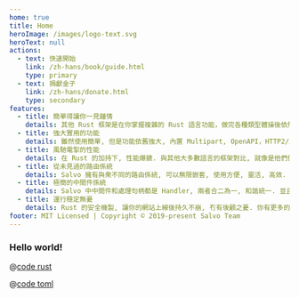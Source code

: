 ```yaml
---
home: true
title: Home
heroImage: /images/logo-text.svg
heroText: null
actions:
  - text: 快速開始
    link: /zh-hans/book/guide.html
    type: primary
  - text: 捐獻金子
    link: /zh-hans/donate.html
    type: secondary
features:
  - title: 簡單得讓你一見鍾情
    details: 其他 Rust 框架是在你掌握複雜的 Rust 語言功能，做完各種類型體操後依然“百思不得騎姐”， 而 Salvo 卻善解人意，不管是新手還是老司機都可以輕鬆“破門而入，生兒育女”. 
  - title: 強大實用的功能
    details: 雖然使用簡單, 但是功能依舊強大, 內置 Multipart, OpenAPI，HTTP2/3, LetsEncrypt, 靈活的數據解析...等等實用功能.
  - title: 風馳電掣的性能
    details: 在 Rust 的加持下, 性能爆錶. 與其他大多數語言的框架對比, 就像是他們使著小手槍一槍一槍地打, 你直接就掏出了你的大機關槍持久輸出.
  - title: 從未見過的路由係統
    details: Salvo 擁有與衆不同的路由係統, 可以無限嵌套, 使用方便, 靈活, 高效. 你可以用各種姿勢隨心所欲地使用它, 想套就套，想去哪就去哪，帶給你前所未有的極緻快感. 
  - title: 極簡的中間件係統
    details: Salvo 中中間件和處理句柄都是 Handler, 兩者合二為一, 和諧統一. 並且官方提供豐富且靈活的中間件實現，滿足多種應用場景需求.
  - title: 運行穩定無憂
    details: Rust 的安全機製, 讓你的網站上線後持久不崩, 冇有後顧之憂. 你有更多的時間和你的異（同）性朋友享受啪啪啪地“玩遊戲”時光, 而不是啪啪啪地敲鍵盤搶救伺務器.
footer: MIT Licensed | Copyright © 2019-present Salvo Team
---
```


### Hello world!

<CodeGroup>
  <CodeGroupItem title="main.rs" active>
  
@[code rust](../../codes/hello/src/main.rs)

  </CodeGroupItem>
  <CodeGroupItem title="Cargo.toml">
  
@[code toml](../../codes/hello/Cargo.toml)

  </CodeGroupItem>
</CodeGroup>
